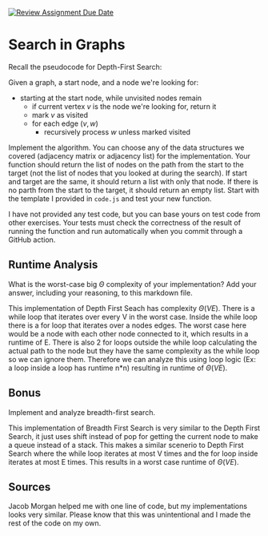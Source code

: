 [![Review Assignment Due Date](https://classroom.github.com/assets/deadline-readme-button-24ddc0f5d75046c5622901739e7c5dd533143b0c8e959d652212380cedb1ea36.svg)](https://classroom.github.com/a/M24O3lId)
# Search in Graphs

Recall the pseudocode for Depth-First Search:

Given a graph, a start node, and a node we're looking for:
- starting at the start node, while unvisited nodes remain
    - if current vertex $v$ is the node we're looking for, return it
    - mark $v$ as visited
    - for each edge $(v,w)$
        - recursively process $w$ unless marked visited

Implement the algorithm. You can choose any of the data structures we covered
(adjacency matrix or adjacency list) for the implementation. Your function
should return the list of nodes on the path from the start to the target (not
the list of nodes that you looked at during the search). If start and target are
the same, it should return a list with only that node. If there is no parth from
the start to the target, it should return an empty list. Start with the template
I provided in `code.js` and test your new function.

I have not provided any test code, but you can base yours on test code from
other exercises. Your tests must check the correctness of the result of running
the function and run automatically when you commit through a GitHub action.

## Runtime Analysis

What is the worst-case big $\Theta$ complexity of your implementation? Add your
answer, including your reasoning, to this markdown file.

This implementation of Depth First Seach has complexity $\Theta (VE)$.
There is a while loop that iterates over every V in the worst case. Inside the
while loop there is a for loop that iterates over a nodes edges. The worst case
here would be a node with each other node connected to it, which results in a 
runtime of E. There is also 2 for loops outside the while loop calculating the 
actual path to the node but they have the same complexity as the while loop so 
we can ignore them. Therefore we can analyze this using loop logic (Ex: a loop 
inside a loop has runtime n*n) resulting in runtime of $\Theta (VE)$.

## Bonus

Implement and analyze breadth-first search.

This implementation of Breadth First Search is very similar to the Depth
First Search, it just uses shift instead of pop for getting the current 
node to make a queue instead of a stack. This makes a similar scenerio 
to Depth First Search where the while loop iterates at most V times
and the for loop inside iterates at most E times. This results in a
worst case runtime of $\Theta (VE)$.

## Sources
Jacob Morgan helped me with one line of code, but my implementations looks very similar. 
Please know that this was unintentional and I made the rest of the code on my own.
